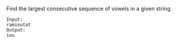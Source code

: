 Find the largest consecutive sequence of vowels in a given string.

```
Input:
ramioutat
Output:
iou
```

